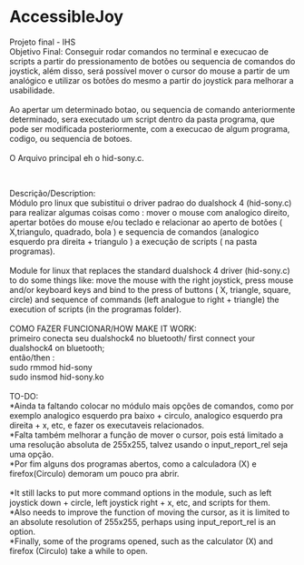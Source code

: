 # AccessibleJoy
Projeto final - IHS
<br />
Objetivo Final: Conseguir rodar comandos no terminal e execucao de scripts a partir do pressionamento de botões ou sequencia de comandos do joystick, 
além disso, será possível mover o cursor do mouse a partir de um analógico e utilizar os botões do mesmo a partir do joystick para melhorar a usabilidade.
<br />
<br />
Ao apertar um determinado botao, ou sequencia de comando anteriormente determinado, sera executado um script dentro da pasta programa, que pode ser modificada 
posteriormente, com a execucao de algum programa, codigo, ou sequencia de botoes.
<br />
<br />
O Arquivo principal eh o hid-sony.c.
<br />

<br />

Descrição/Description:
<br />
Módulo pro linux que subistitui o driver padrao do dualshock 4 (hid-sony.c) para realizar algumas coisas como : mover o mouse com analogico direito, apertar botões do mouse e/ou teclado e relacionar ao aperto de botões ( X,triangulo, quadrado, bola ) e sequencia de comandos (analogico esquerdo pra direita + triangulo ) a execução de scripts ( na pasta programas).
<br />
<br />
Module for linux that replaces the standard dualshock 4 driver (hid-sony.c) to do some things like: move the mouse with the right joystick, press mouse and/or keyboard keys and bind to the press of buttons ( X, triangle, square, circle) and sequence of commands (left analogue to right + triangle) the execution of scripts (in the programas folder).
<br />
<br />
COMO FAZER FUNCIONAR/HOW MAKE IT WORK:
<br />
primeiro conecta seu dualshock4 no bluetooth/ first connect your dualshock4 on bluetooth;
<br />
então/then :
<br />
sudo rmmod hid-sony
<br />
sudo insmod hid-sony.ko
<br />
<br />
TO-DO:
<br />
*Ainda ta faltando colocar no módulo mais opções de comandos, como por exemplo analogico esquerdo pra baixo + circulo, analogico esquerdo pra direita + x, etc, e fazer os executaveis relacionados.
<br />
*Falta também melhorar a função de mover o cursor, pois está limitado a uma resolução absoluta de 255x255, talvez usando o input_report_rel seja uma opção.
<br />
*Por fim alguns dos programas abertos, como a calculadora (X) e firefox(Circulo) demoram um pouco pra abrir.
<br/>
<br />
*It still lacks to put more command options in the module, such as left joystick down + circle, left joystick right + x, etc, and scripts for them.
<br />
*Also needs to improve the function of moving the cursor, as it is limited to an absolute resolution of 255x255, perhaps using input_report_rel is an option.
<br />
*Finally, some of the programs opened, such as the calculator (X) and firefox (Circulo) take a while to open.
